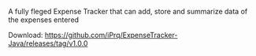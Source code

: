 A fully fleged Expense Tracker that can add, store and summarize data of the expenses entered

Download: https://github.com/iPrq/ExpenseTracker-Java/releases/tag/v1.0.0
